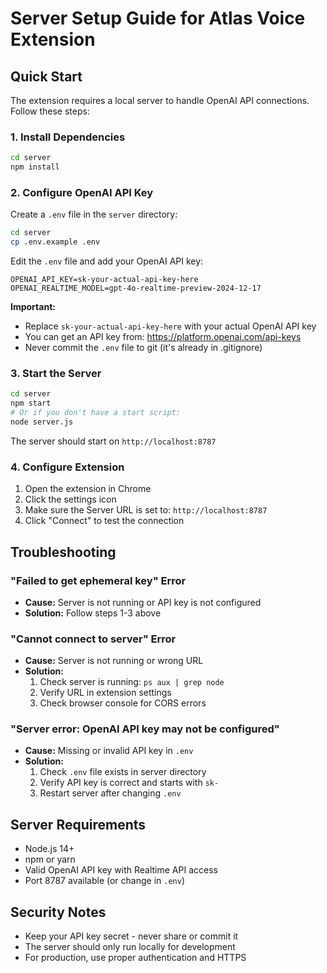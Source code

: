 # Server Setup Guide for Atlas Voice Extension

## Quick Start

The extension requires a local server to handle OpenAI API connections. Follow these steps:

### 1. Install Dependencies
```bash
cd server
npm install
```

### 2. Configure OpenAI API Key

Create a `.env` file in the `server` directory:
```bash
cd server
cp .env.example .env
```

Edit the `.env` file and add your OpenAI API key:
```
OPENAI_API_KEY=sk-your-actual-api-key-here
OPENAI_REALTIME_MODEL=gpt-4o-realtime-preview-2024-12-17
```

**Important:** 
- Replace `sk-your-actual-api-key-here` with your actual OpenAI API key
- You can get an API key from: https://platform.openai.com/api-keys
- Never commit the `.env` file to git (it's already in .gitignore)

### 3. Start the Server
```bash
cd server
npm start
# Or if you don't have a start script:
node server.js
```

The server should start on `http://localhost:8787`

### 4. Configure Extension

1. Open the extension in Chrome
2. Click the settings icon
3. Make sure the Server URL is set to: `http://localhost:8787`
4. Click "Connect" to test the connection

## Troubleshooting

### "Failed to get ephemeral key" Error
- **Cause:** Server is not running or API key is not configured
- **Solution:** Follow steps 1-3 above

### "Cannot connect to server" Error  
- **Cause:** Server is not running or wrong URL
- **Solution:** 
  1. Check server is running: `ps aux | grep node`
  2. Verify URL in extension settings
  3. Check browser console for CORS errors

### "Server error: OpenAI API key may not be configured"
- **Cause:** Missing or invalid API key in `.env`
- **Solution:** 
  1. Check `.env` file exists in server directory
  2. Verify API key is correct and starts with `sk-`
  3. Restart server after changing `.env`

## Server Requirements

- Node.js 14+ 
- npm or yarn
- Valid OpenAI API key with Realtime API access
- Port 8787 available (or change in `.env`)

## Security Notes

- Keep your API key secret - never share or commit it
- The server should only run locally for development
- For production, use proper authentication and HTTPS
